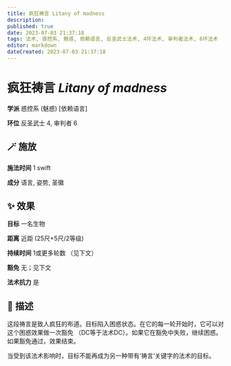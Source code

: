 ```yaml
---
title: 疯狂祷言 Litany of madness
description: 
published: true
date: 2023-07-03 21:37:18
tags: 法术, 惑控系, 魅惑, 依赖语言, 反圣武士法术, 4环法术, 审判者法术, 6环法术
editor: markdown
dateCreated: 2023-07-03 21:37:18
---
```


# **疯狂祷言** *Litany of madness*

**学派** 惑控系 (魅惑) \[依赖语言\] 

**环位** 反圣武士 4, 审判者 6

## 🪄 施放

**施法时间** 1 swift

**成分** 语言, 姿势, 圣徽

## ✨ 效果 

**目标** 一名生物 

**距离** 近距 (25尺+5尺/2等级)  

**持续时间** 1或更多轮数 （见下文） 

**豁免** 无；见下文

**法术抗力** 是

## 📖 描述

这段祷言是致人疯狂的布道。目标陷入困惑状态。在它的每一轮开始时，它可以对这个困惑效果做一次豁免 （DC等于法术DC）。如果它在豁免中失败，继续困惑。如果豁免通过，效果结束。

当受到该法术影响时，目标不能再成为另一种带有‘祷言’关键字的法术的目标。
    